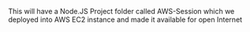 This will have a Node.JS Project folder called AWS-Session
which we deployed into AWS EC2 instance and made it available for open Internet
